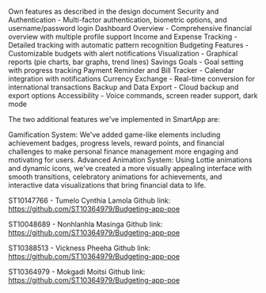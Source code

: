 Own features as described in the design document
Security and Authentication - Multi-factor authentication, biometric options, and username/password login
Dashboard Overview - Comprehensive financial overview with multiple profile support
Income and Expense Tracking - Detailed tracking with automatic pattern recognition
Budgeting Features - Customizable budgets with alert notifications
Visualization - Graphical reports (pie charts, bar graphs, trend lines)
Savings Goals - Goal setting with progress tracking
Payment Reminder and Bill Tracker - Calendar integration with notifications
Currency Exchange - Real-time conversion for international transactions
Backup and Data Export - Cloud backup and export options
Accessibility - Voice commands, screen reader support, dark mode


The two additional features we've implemented in SmartApp are:

Gamification System: We've added game-like elements including achievement badges, progress levels, reward points, and financial challenges to make personal finance management more engaging and motivating for users.
Advanced Animation System: Using Lottie animations and dynamic icons, we've created a more visually appealing interface with smooth transitions, celebratory animations for achievements, and interactive data visualizations that bring financial data to life.

ST10147766 - Tumelo Cynthia Lamola 
Github link: https://github.com/ST10364979/Budgeting-app-poe

ST10048689 - Nonhlanhla Masinga
Github link: https://github.com/ST10364979/Budgeting-app-poe

ST10388513 - Vickness Pheeha
Github link: https://github.com/ST10364979/Budgeting-app-poe

ST10364979 - Mokgadi Moitsi
Github link: https://github.com/ST10364979/Budgeting-app-poe
